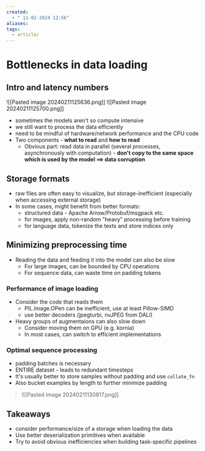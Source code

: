 ```yaml
---
created:
  - " 11-02-2024 12:56"
aliases: 
tags:
  - article/
---
```


# Bottlenecks in data loading

## Intro and latency numbers

![[Pasted image 20240211125636.png]]
![[Pasted image 20240211125700.png]]

- sometimes the models aren't so compute intensive
- we still want to process the data efficiently
- need to be mindful of hardware/network performance and the CPU code
- Two components - **what to read** and **how to read**
	- Obvious part: read data in parallel (several processes, asynchronously with computation) - **don't copy to the same space which is used by the model $\implies$ data corruption**

## Storage formats
- raw files are often easy to visualize, but storage-inefficient (especially when accessing external storage)
- In some cases, might benefit from better formats:
	- structured data - Apache Arrow/Protobuf/msgpack etc.
	- for images, apply non-random "heavy" processing before training
	- for language data, tokenize the texts and store indices only

## Minimizing preprocessing time
- Reading the data and feeding it into the model can also be slow
	- For large images, can be bounded by CPU operations
	- For sequence data, can waste time on padding tokens

### Performance of image loading
- Consider the code that reads them
	- PIL.Image.OPen can be inefficient, use at least Pillow-SIMD
	- use better decoders (jpegturbi, nvJPEG from DALI)
- Heavy groups of augmentaions can also slow down
	- Consider moving them on GPU (e.g. kornia)
	- In most cases, can switch to efficient implementations

### Optimal sequence processing
- padding batches is necessary
- ENTIRE dataset - leads to redundant timesteps
- It's usually better to store samples without padding and use `collate_fn`
- Also bucket examples by length to further minimize padding
> ![[Pasted image 20240211130817.png]]

## Takeaways
- consider performance/size of a storage when loading the data
- Use better deserialization primitives when available
- Try to avoid obvious inefficiencies when building task-specific pipelines
